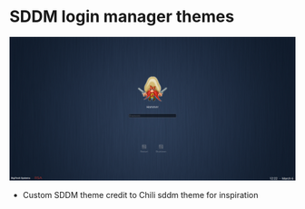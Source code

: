 # SDDM login manager themes 
![Image of Lockscreen](preview.png)

* Custom SDDM theme credit to Chili sddm theme for inspiration
